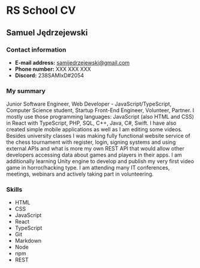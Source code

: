 # RS School CV

## Samuel Jędrzejewski

### Contact information

* **E-mail address:** samijedrzejewski@gmail.com
* **Phone number:** XXX XXX XXX
* **Discord:** 238SAMIxD#2054

### My summary

Junior Software Engineer, Web Developer - JavaScript/TypeScript, Computer Science student, Startup Front-End Engineer, Volunteer, Partner. I mostly use those programming languages: JavaScript (also HTML and CSS) in React with TypeScript, PHP, SQL, C++, Java, C#, Swift. I have also created simple mobile applications as well as I am editing some videos. Besides university classes I was making fully functional website service of the chess tournament with register, login, signing systems and using external APIs and what is more my own REST API that would allow other developers accessing data about games and players in their apps. I am additionally learning Unity engine to develop and publish my very first video game in horror/hacking type. I am attending many IT conferences, meetings, webinars and actively taking part in volunteering.

### Skills

* HTML
* CSS
* JavaScript
* React
* TypeScript
* Git
* Markdown
* Node
* npm
* REST

